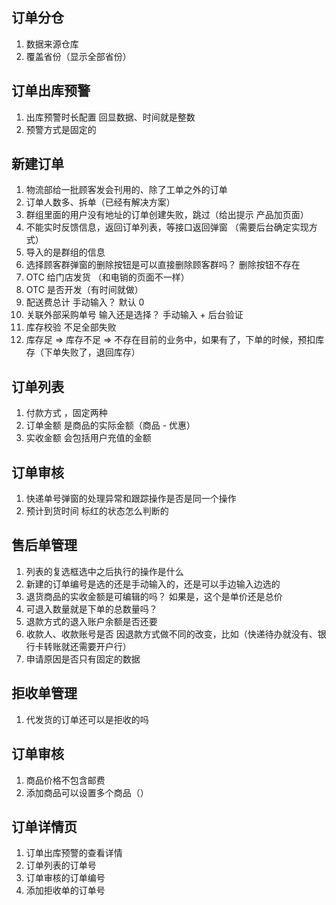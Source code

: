 ## 订单分仓

1. 数据来源仓库
2. 覆盖省份（显示全部省份）

## 订单出库预警

1. 出库预警时长配置 回显数据、时间就是整数
2. 预警方式是固定的

## 新建订单

1. 物流部给一批顾客发会刊用的、除了工单之外的订单
2. 订单人数多、拆单（已经有解决方案）
3. 群组里面的用户没有地址的订单创建失败，跳过（给出提示  产品加页面）
4. 不能实时反馈信息，返回订单列表，等接口返回弹窗 （需要后台确定实现方式）
5. 导入的是群组的信息
6. 选择顾客群弹窗的删除按钮是可以直接删除顾客群吗？  删除按钮不存在
7. OTC 给门店发货 （和电销的页面不一样）
8. OTC 是否开发（有时间就做）
9. 配送费总计 手动输入？ 默认 0 
10. 关联外部采购单号  输入还是选择？  手动输入 + 后台验证
11. 库存校验  不足全部失败
12. 库存足 => 库存不足 => 不存在目前的业务中，如果有了，下单的时候，预扣库存（下单失败了，退回库存）

## 订单列表

1. 付款方式 ，固定两种
2. 订单金额 是商品的实际金额（商品 - 优惠）
3. 实收金额 会包括用户充值的金额

## 订单审核

1. 快递单号弹窗的处理异常和跟踪操作是否是同一个操作
2. 预计到货时间 标红的状态怎么判断的

## 售后单管理

1. 列表的复选框选中之后执行的操作是什么
2. 新建的订单编号是选的还是手动输入的，还是可以手边输入边选的
3. 退货商品的实收金额是可编辑的吗？ 如果是，这个是单价还是总价
4. 可退入数量就是下单的总数量吗？
5. 退款方式的退入账户余额是否还要
6. 收款人、收款账号是否 因退款方式做不同的改变，比如（快递待办就没有、银行卡转账就还需要开户行）
7. 申请原因是否只有固定的数据

## 拒收单管理

1. 代发货的订单还可以是拒收的吗

## 订单审核

1. 商品价格不包含邮费
2. 添加商品可以设置多个商品（）





## 订单详情页

1. 订单出库预警的查看详情
2. 订单列表的订单号
3. 订单审核的订单编号
4. 添加拒收单的订单号